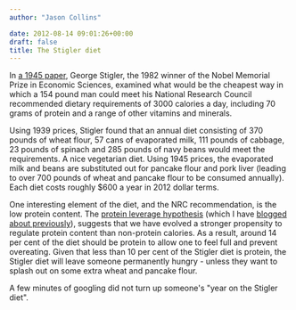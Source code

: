 ```yaml
---
author: "Jason Collins"

date: 2012-08-14 09:01:26+00:00
draft: false
title: The Stigler diet
---
```


In [a 1945 paper](http://www.jstor.org/stable/1231810), George Stigler, the 1982 winner of the Nobel Memorial Prize in Economic Sciences, examined what would be the cheapest way in which a 154 pound man could meet his National Research Council recommended dietary requirements of 3000 calories a day, including 70 grams of protein and a range of other vitamins and minerals.

Using 1939 prices, Stigler found that an annual diet consisting of 370 pounds of wheat flour, 57 cans of evaporated milk, 111 pounds of cabbage, 23 pounds of spinach and 285 pounds of navy beans would meet the requirements. A nice vegetarian diet. Using 1945 prices, the evaporated milk and beans are substituted out for pancake flour and pork liver (leading to over 700 pounds of wheat and pancake flour to be consumed annually). Each diet costs roughly $600 a year in 2012 dollar terms.

One interesting element of the diet, and the NRC recommendation, is the low protein content. The [protein leverage hypothesis](http://onlinelibrary.wiley.com/doi/10.1111/j.1467-789X.2005.00178.x/abstract) (which I have [blogged about previously](https://www.jasoncollins.blog/evolution-and-obesity/)), suggests that we have evolved a stronger propensity to regulate protein content than non-protein calories. As a result, around 14 per cent of the diet should be protein to allow one to feel full and prevent overeating. Given that less than 10 per cent of the Stigler diet is protein, the Stigler diet will leave someone permanently hungry - unless they want to splash out on some extra wheat and pancake flour.

A few minutes of googling did not turn up someone's "year on the Stigler diet".
